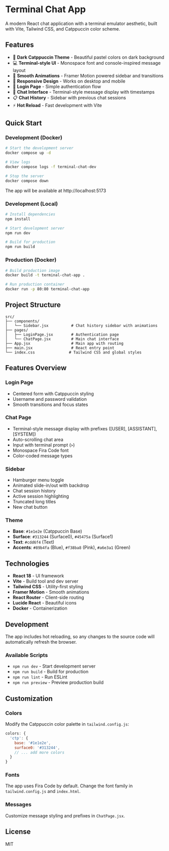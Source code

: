 # Terminal Chat App

A modern React chat application with a terminal emulator aesthetic, built with Vite, Tailwind CSS, and Catppuccin color scheme.

## Features

- 🌙 **Dark Catppuccin Theme** - Beautiful pastel colors on dark background
- 💻 **Terminal-style UI** - Monospace font and console-inspired message layout
- 🚀 **Smooth Animations** - Framer Motion powered sidebar and transitions
- 📱 **Responsive Design** - Works on desktop and mobile
- 🔐 **Login Page** - Simple authentication flow
- 💬 **Chat Interface** - Terminal-style message display with timestamps
- 📋 **Chat History** - Sidebar with previous chat sessions
- ⚡ **Hot Reload** - Fast development with Vite

## Quick Start

### Development (Docker)

```bash
# Start the development server
docker compose up -d

# View logs
docker compose logs -f terminal-chat-dev

# Stop the server
docker compose down
```

The app will be available at http://localhost:5173

### Development (Local)

```bash
# Install dependencies
npm install

# Start development server
npm run dev

# Build for production
npm run build
```

### Production (Docker)

```bash
# Build production image
docker build -t terminal-chat-app .

# Run production container
docker run -p 80:80 terminal-chat-app
```

## Project Structure

```
src/
├── components/
│   └── Sidebar.jsx          # Chat history sidebar with animations
├── pages/
│   ├── LoginPage.jsx        # Authentication page
│   └── ChatPage.jsx         # Main chat interface
├── App.jsx                  # Main app with routing
├── main.jsx                 # React entry point
└── index.css               # Tailwind CSS and global styles
```

## Features Overview

### Login Page
- Centered form with Catppuccin styling
- Username and password validation
- Smooth transitions and focus states

### Chat Page
- Terminal-style message display with prefixes ([USER], [ASSISTANT], [SYSTEM])
- Auto-scrolling chat area
- Input with terminal prompt (`>`) 
- Monospace Fira Code font
- Color-coded message types

### Sidebar
- Hamburger menu toggle
- Animated slide-in/out with backdrop
- Chat session history
- Active session highlighting
- Truncated long titles
- New chat button

### Theme
- **Base**: `#1e1e2e` (Catppuccin Base)
- **Surface**: `#313244` (Surface0), `#45475a` (Surface1) 
- **Text**: `#cdd6f4` (Text)
- **Accents**: `#89b4fa` (Blue), `#f38ba8` (Pink), `#a6e3a1` (Green)

## Technologies

- **React 18** - UI framework
- **Vite** - Build tool and dev server
- **Tailwind CSS** - Utility-first styling
- **Framer Motion** - Smooth animations
- **React Router** - Client-side routing  
- **Lucide React** - Beautiful icons
- **Docker** - Containerization

## Development

The app includes hot reloading, so any changes to the source code will automatically refresh the browser.

### Available Scripts

- `npm run dev` - Start development server
- `npm run build` - Build for production
- `npm run lint` - Run ESLint
- `npm run preview` - Preview production build

## Customization

### Colors
Modify the Catppuccin color palette in `tailwind.config.js`:

```js
colors: {
  'ctp': {
    base: '#1e1e2e',
    surface0: '#313244',
    // ... add more colors
  }
}
```

### Fonts
The app uses Fira Code by default. Change the font family in `tailwind.config.js` and `index.html`.

### Messages
Customize message styling and prefixes in `ChatPage.jsx`.

## License

MIT

